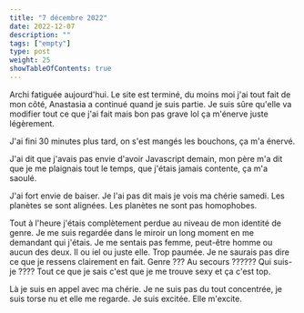 ```yaml
---
title: "7 décembre 2022"
date: 2022-12-07
description: ""
tags: ["empty"]
type: post
weight: 25
showTableOfContents: true
---
```



Archi fatiguée aujourd'hui. Le site est terminé, du moins moi j'ai tout fait de mon côté, Anastasia a continué quand je suis partie. Je suis sûre qu'elle va modifier tout ce que j'ai fait mais bon pas grave lol ça m'énerve juste légèrement.

J'ai fini 30 minutes plus tard, on s'est mangés les bouchons, ça m'a énervé.

J'ai dit que j'avais pas envie d'avoir Javascript demain, mon père m'a dit que je me plaignais tout le temps, que j'étais jamais contente, ça m'a saoulé.

J'ai fort envie de baiser. Je l'ai pas dit mais je vois ma chérie samedi. Les planètes se sont alignées. Les planètes ne sont pas homophobes.

Tout à l'heure j'étais complètement perdue au niveau de mon identité de genre. Je me suis regardée dans le miroir un long moment en me demandant qui j'étais. Je me sentais pas femme, peut-être homme ou aucun des deux. Il ou iel ou juste elle. Trop paumée. Je ne saurais pas dire ce que je ressens clairement en fait. Genre ??? Au secours ?????? Qui suis-je ???? Tout ce que je sais c'est que je me trouve sexy et ça c'est top.

Là je suis en appel avec ma chérie. Je ne suis pas du tout concentrée, je suis torse nu et elle me regarde. Je suis excitée. Elle m'excite.